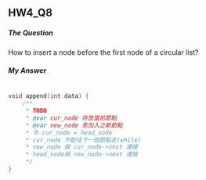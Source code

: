 ## HW4_Q8

##### The Question  

How to insert a node before the first node of a circular list?

##### My Answer

``` c++

void append(int data) {
    /**
     * TODO
     * @var cur_node 存放當前節點
     * @var new_node 愈加入之新節點
     * 令 cur_node = head_node
     * cur_node 不斷往下一個節點走(while)
     * new_node 與 cur_node->next 連接
     * head_node與 new_node->next 連接
     */
}

```
